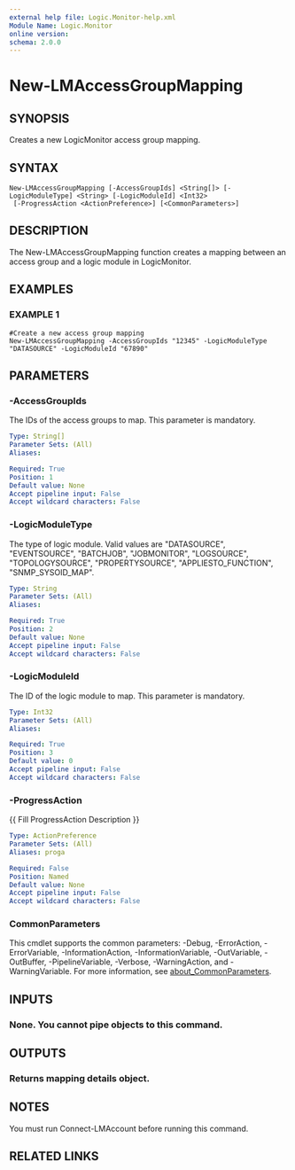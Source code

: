 ```yaml
---
external help file: Logic.Monitor-help.xml
Module Name: Logic.Monitor
online version:
schema: 2.0.0
---
```


# New-LMAccessGroupMapping

## SYNOPSIS
Creates a new LogicMonitor access group mapping.

## SYNTAX

```
New-LMAccessGroupMapping [-AccessGroupIds] <String[]> [-LogicModuleType] <String> [-LogicModuleId] <Int32>
 [-ProgressAction <ActionPreference>] [<CommonParameters>]
```

## DESCRIPTION
The New-LMAccessGroupMapping function creates a mapping between an access group and a logic module in LogicMonitor.

## EXAMPLES

### EXAMPLE 1
```
#Create a new access group mapping
New-LMAccessGroupMapping -AccessGroupIds "12345" -LogicModuleType "DATASOURCE" -LogicModuleId "67890"
```

## PARAMETERS

### -AccessGroupIds
The IDs of the access groups to map.
This parameter is mandatory.

```yaml
Type: String[]
Parameter Sets: (All)
Aliases:

Required: True
Position: 1
Default value: None
Accept pipeline input: False
Accept wildcard characters: False
```

### -LogicModuleType
The type of logic module.
Valid values are "DATASOURCE", "EVENTSOURCE", "BATCHJOB", "JOBMONITOR", "LOGSOURCE", "TOPOLOGYSOURCE", "PROPERTYSOURCE", "APPLIESTO_FUNCTION", "SNMP_SYSOID_MAP".

```yaml
Type: String
Parameter Sets: (All)
Aliases:

Required: True
Position: 2
Default value: None
Accept pipeline input: False
Accept wildcard characters: False
```

### -LogicModuleId
The ID of the logic module to map.
This parameter is mandatory.

```yaml
Type: Int32
Parameter Sets: (All)
Aliases:

Required: True
Position: 3
Default value: 0
Accept pipeline input: False
Accept wildcard characters: False
```

### -ProgressAction
{{ Fill ProgressAction Description }}

```yaml
Type: ActionPreference
Parameter Sets: (All)
Aliases: proga

Required: False
Position: Named
Default value: None
Accept pipeline input: False
Accept wildcard characters: False
```

### CommonParameters
This cmdlet supports the common parameters: -Debug, -ErrorAction, -ErrorVariable, -InformationAction, -InformationVariable, -OutVariable, -OutBuffer, -PipelineVariable, -Verbose, -WarningAction, and -WarningVariable. For more information, see [about_CommonParameters](http://go.microsoft.com/fwlink/?LinkID=113216).

## INPUTS

### None. You cannot pipe objects to this command.
## OUTPUTS

### Returns mapping details object.
## NOTES
You must run Connect-LMAccount before running this command.

## RELATED LINKS
